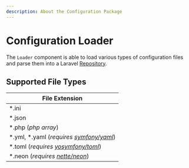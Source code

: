 ```yaml
---
description: About the Configuration Package
---
```

# Configuration Loader

The `Loader` component is able to load various types of configuration files and parse them into a Laravel [Repository](https://github.com/laravel/framework/blob/11.x/src/Illuminate/Config/Repository.php).

## Supported File Types

| File Extension                                                             |
|----------------------------------------------------------------------------|
| *.ini                                                                      |
| *.json                                                                     |
| *.php (_php array_)                                                        |
| *.yml, *.yaml (_requires [symfony/yaml](https://github.com/symfony/yaml)_) |
| *.toml (_requires [yosymfony/toml](https://github.com/yosymfony/Toml)_)    |
| *.neon (_requires [nette/neon](https://github.com/nette/neon)_)            |


